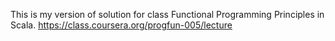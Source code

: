 This is my version of solution for class Functional Programming Principles in Scala.
https://class.coursera.org/progfun-005/lecture
